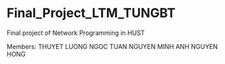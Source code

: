 # Final_Project_LTM_TUNGBT
Final project of Network Programming in HUST

Members:  THUYET LUONG NGOC
          TUAN NGUYEN MINH
          ANH NGUYEN HONG
